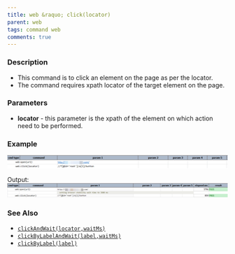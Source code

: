 ```yaml
---
title: web &raquo; click(locator)
parent: web
tags: command web
comments: true
---
```


### Description

- This command is to click an element on the page as per the locator.
- The command requires xpath locator of the target element on the page.

### Parameters

- **locator** - this parameter is the xpath of the element on which action need to be performed.

### Example

![](image/click_01.png)

Output:<br/>
![](image/click_02.png)

### See Also

- [`clickAndWait(locator,waitMs)`](clickAndWait(locator,waitMs).html)
- [`clickByLabelAndWait(label,waitMs)`](clickByLabelAndWait(label,waitMs).html)
- [`clickByLabel(label)`](clickByLabel(label).html)